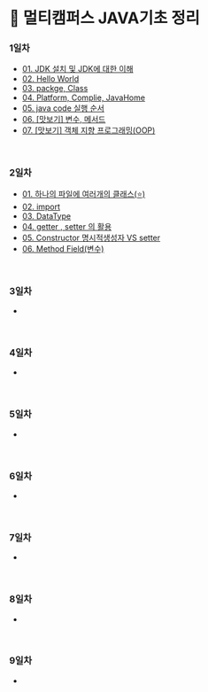 # 📌 멀티캠퍼스 JAVA기초 정리
### 1일차 
- <a href="https://github.com/dev-ku/Java/blob/main/Multicampus/01.%20Java/1%EC%9D%BC%EC%B0%A8/01.%20JDK%20%EC%84%A4%EC%B9%98%20%EB%B0%8F%20JDK%EC%97%90%20%EB%8C%80%ED%95%9C%20%EC%9D%B4%ED%95%B4.md">01. JDK 설치 및 JDK에 대한 이해</a>
- <a href="https://github.com/dev-ku/Java/blob/main/Multicampus/01.%20Java/1%EC%9D%BC%EC%B0%A8/02.%20Hello%20World.md">02. Hello World</a>
- <a href="https://github.com/dev-ku/Java/blob/main/Multicampus/01.%20Java/1%EC%9D%BC%EC%B0%A8/03.%20package%20Class.md">03. packge, Class</a>
- <a href="https://github.com/dev-ku/Java/blob/main/Multicampus/01.%20Java/1%EC%9D%BC%EC%B0%A8/04.%20Platform%20Complie(%E2%AD%90%EF%B8%8F)%20JavaHome(%E2%AD%90%EF%B8%8F)%20.md">04. Platform, Complie, JavaHome</a>
- <a href="https://github.com/dev-ku/Java/blob/main/Multicampus/01.%20Java/1%EC%9D%BC%EC%B0%A8/05.%20java%20code%20%EC%8B%A4%ED%96%89%20%EC%88%9C%EC%84%9C%20.md">05. java code 실행 순서</a>
- <a href="https://github.com/dev-ku/Java/blob/main/Multicampus/01.%20Java/1%EC%9D%BC%EC%B0%A8/06.%20%5B%EB%A7%9B%EB%B3%B4%EA%B8%B0%5D%20%EB%B3%80%EC%88%98%20%EB%A9%94%EC%84%9C%EB%93%9C.md">06. [맛보기] 변수, 메서드</a>
- <a href="https://github.com/dev-ku/Java/blob/main/Multicampus/01.%20Java/1%EC%9D%BC%EC%B0%A8/07.%20%5B%EB%A7%9B%EB%B3%B4%EA%B8%B0%5D%20%EA%B0%9D%EC%B2%B4%20%EC%A7%80%ED%96%A5%20%ED%94%84%EB%A1%9C%EA%B7%B8%EB%9E%98%EB%B0%8D(OOP).md">07. [맛보기] 객체 지향 프로그래밍(OOP)</a>

<br>

### 2일차 
- <a href="https://github.com/dev-ku/Java/blob/main/Multicampus/01.%20Java/2%EC%9D%BC%EC%B0%A8/01.%20%ED%95%98%EB%82%98%EC%9D%98%20%ED%8C%8C%EC%9D%BC%EC%97%90%20%EC%97%AC%EB%9F%AC%EA%B0%9C%EC%9D%98%20%ED%81%B4%EB%9E%98%EC%8A%A4(%E2%AD%90%EF%B8%8F).md">01. 하나의 파일에 여러개의 클래스(⭐️)</a>
- <a href="https://github.com/dev-ku/Java/blob/main/Multicampus/01.%20Java/2%EC%9D%BC%EC%B0%A8/02.%20import.md">02. import</a>
- <a href="https://github.com/dev-ku/Java/blob/main/Multicampus/01.%20Java/2%EC%9D%BC%EC%B0%A8/03.DataType.md">03. DataType</a>
- <a href="https://github.com/dev-ku/Java/blob/main/Multicampus/01.%20Java/2%EC%9D%BC%EC%B0%A8/04.getter%20%2C%20setter%20%EC%9D%98%20%ED%99%9C%EC%9A%A9.md">04. getter , setter 의 활용</a>
- <a href="https://github.com/dev-ku/Java/blob/main/Multicampus/01.%20Java/2%EC%9D%BC%EC%B0%A8/05.Constructor%20%EB%AA%85%EC%8B%9C%EC%A0%81%EC%83%9D%EC%84%B1%EC%9E%90%20VS%20setter.md">05. Constructor 명시적생성자 VS setter</a>
- <a href="https://github.com/dev-ku/Java/blob/main/Multicampus/01.%20Java/2%EC%9D%BC%EC%B0%A8/06.Method%20Field(%EB%B3%80%EC%88%98).md">06. Method Field(변수)</a>

<br>

### 3일차 
- <a href=""></a>

<br>

### 4일차 
- <a href=""></a>

<br>

### 5일차 
- <a href=""></a>

<br>

### 6일차 
- <a href=""></a>

<br>

### 7일차 
- <a href=""></a>

<br>

### 8일차 
- <a href=""></a>

<br>

### 9일차 
- <a href=""></a>
